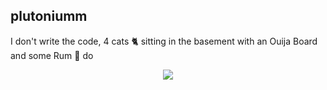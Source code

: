 ## plutoniumm
I don't write the code, 4 cats 🐈‍ sitting in the basement with an Ouija Board and some Rum 🍾 do

<!-- Currently working on
![qiskit](https://img.shields.io/badge/-Qiskit-6929C4?style=flat-square&logo=qiskit&logoColor=ffffff)
![pytorch](https://img.shields.io/badge/-Pytorch-EE4C2C?style=flat-square&logo=pytorch&logoColor=ffffff) -->

<div align="center">
<img src="https://github-readme-stats.vercel.app/api/top-langs/?username=plutoniumm&theme=aura_dark&hide=HTML,CSS,Jupyter%20Notebook&langs_count=10&layout=compact&hide_border=true&bg_color=0d1117" />
</div>

<!-- API: https://ungh.cc/repos/plutoniumm/plutoniumm/files/master -->
<!-- Visualisations: twitter.com/gabrielpeyre -->